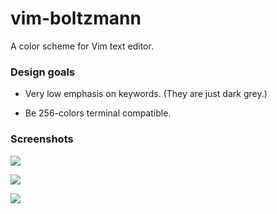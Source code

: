 # vim-boltzmann
A color scheme for Vim text editor. 

### Design goals

  - Very low emphasis on keywords. (They are just dark grey.)

  - Be 256-colors terminal compatible.

### Screenshots

![](http://i.imgur.com/m41uo4i.png)

![](http://i.imgur.com/lJqxyXt.png)

![](http://i.imgur.com/ntpDQpn.png)
